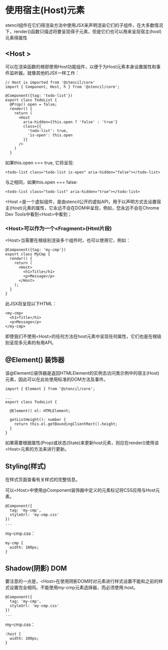 # 使用宿主(Host)元素

stencil组件在它们得渲染方法中使用JSX来声明渲染它们的子组件，在大多数情况下，render()函数只描述将要呈现得子元素，但是它们也可以用来呈现宿主(host)元素得属性

## &lt;Host >

可以在渲染函数的根部使用Host功能组件，以便于为Host元素本身设置属性和事件监听器。就像其他的JSX一样工作：

```
// Host is imported from '@stencil/core'
import { Component, Host, h } from '@stencil/core';

@Component({tag: 'todo-list'})
export class TodoList {
  @Prop() open = false;
  render() {
    return (
      <Host
        aria-hidden={this.open ? 'false' : 'true'}
        class={{
          'todo-list': true,
          'is-open': this.open
        }}
      />
    )
  }

```

如果this.open === true, 它将呈现:

```
<todo-list class="todo-list is-open" aria-hidden="false"></todo-list>
```

与之相同，如果this.open === false:

```
<todo-list class="todo-list" aria-hidden="true"></todo-list>
```

&lt;Host >是一个虚拟组件，是由stencil公开的虚拟API，用于以声明方式去设置宿主(Host)元素的属性，它永远不会在DOM中呈现，例如，您永远不会在Chrome Dev Tools中看到&lt;Host>中看到；

### &lt;Host>可以作为一个&lt;Fragment>(Html片段)

&lt;Host>当需要在根级别渲染多个组件时，也可以使用它，例如：

```
@Component({tag: 'my-cmp'})
export class MyCmp {
  render() {
    return (
      <Host>
        <h1>Title</h1>
        <p>Message</p>
      </Host>
    );
  }
}
```

此JSX将呈现以下HTML：

```
<my-cmp>
  <h1>Title</h1>
  <p>Message</p>
</my-cmp>
```
即使我们不使用&lt;Host>的任何方法在host元素中呈现任何属性，它们也是在根级别呈现多元素的有用API。


## @Element() 装饰器

该@Element()装饰器是返回HTMLElement的实例去访问类示例中的宿主(Host)元素，因此可以在此处使用标准的DOM方法及事件。

```
import { Element } from '@stencil/core';

...
export class TodoList {

  @Element() el: HTMLElement;

  getListHeight(): number {
    return this.el.getBoundingClientRect().height;
  }
}
```

如果需要根据属性(Prop)或状态(State)来更新host元素，则应在render()使用该&lt;Host>元素的方法来进行更新。

## Styling(样式)

在样式页面查看有关样式的完整信息。

可以&lt;Host>中使用@Component装饰器中定义的元素标记将CSS应用与Host元素。

```
@Component({
  tag: 'my-cmp',
  styleUrl: 'my-cmp.css'
})
...
```
my-cmp.css：

```
my-cmp {
  width: 100px;
}
```

## Shadow(阴影) DOM

要注意的一点是，&lt;Host>在使用阴影DOM时对元素进行样式设置不能和之前的样式设置完全相同。不能使用my-cmp元素选择器，而必须使用:host。

```
@Component({
  tag: 'my-cmp',
  styleUrl: 'my-cmp.css'
})
...
```
my-cmp.css：

```
:host {
  width: 100px;
}
```